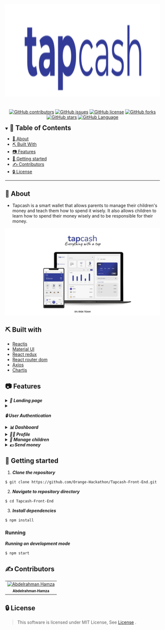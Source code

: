 <div align="center">
<img height="300" src="./screenshots/Blue logo.svg">
<h1/>
</div>


<div align="center">

[![GitHub contributors](https://img.shields.io/github/contributors/Orange-Hackathon/Tapcash-Front-End)](https://github.com/Orange-Hackathon/Tapcash-Front-End/contributors)
[![GitHub issues](https://img.shields.io/github/issues/Orange-Hackathon/Tapcash-Front-End)](https://github.com/Orange-Hackathon/Tapcash-Front-End/issues)
[![GitHub license](https://img.shields.io/github/license/Orange-Hackathon/Tapcash-Front-End)](https://github.com/Orange-Hackathon/Tapcash-Front-End/blob/master/LICENSE)
[![GitHub forks](https://img.shields.io/github/forks/Orange-Hackathon/Tapcash-Front-End)](https://github.com/Orange-Hackathon/Tapcash-Front-End/network)
[![GitHub stars](https://img.shields.io/github/stars/Orange-Hackathon/Tapcash-Front-End)](https://github.com/Orange-Hackathon/Tapcash-Front-End/stargazers)
[![GitHub Language](https://img.shields.io/github/languages/top/Orange-Hackathon/Tapcash-Front-End)](https://img.shields.io/github/languages/count/Orange-Hackathon/Tapcash-Front-End)

</div>

<details open="open">
<summary>
<h2 style="display:inline">📝 Table of Contents</h2>
</summary>

- [📑 About](#about)
- [⛏️ Built With](#built-with)
- [📷 Features](#features)
- [🏁 Getting started](#getting-started)
- [✍️ Contributors](#contributors)
- [🔒 License](#license)

</details>

---

## 📑 About

- Tapcash is a smart wallet that allows parents to manage their children's money and teach them how to spend it wisely. It also allows children to learn how to spend their money wisely and to be responsible for their money.


<img src="./screenshots/tabcash.jpg">


## ⛏️ Built with

- [Reactjs](https://reactjs.org/)
- [Material UI](https://mui.com/)
- [React redux](https://react-redux.js.org/)
- [React router dom](https://reactrouter.com/en/main)
- [Axios](https://axios-http.com/docs/intro)
- [Chartjs](https://www.chartjs.org/docs/latest/)

## 📷 Features


</details>

<details>
<summary>
<h4 style="display:inline">
<strong><em> 🛬 Landing page</em></strong></h4>
</summary>


<img src="./screenshots/Landing page.jpeg"/>

</details>

<details>
<summary>
<h4 style="display:inline">


<strong><em>🔒 User Authentication</em></strong></h4>
</summary>

- Sign up
- Login in
- Forget Pin

<img src="./screenshots/Signup1.png">
<img src="./screenshots/Signup2.png">
<img src="./screenshots/Signup3.png">
<img src="./screenshots/Login.png">
<img src="./screenshots/forget pin.png">
<img src="./screenshots/forget pin2.png">
<img src="./screenshots/forget pin3.png">

</details>

<details>
<summary>
<h4 style="display:inline">
<strong><em> 📊 Dashboard </em></strong></h4>
</summary>

- Your Balance
- Send money
- Payments
- Insights
- Transactions
- Manage children

<img src="./screenshots/dashboard1.png"/>
<img src="./screenshots/dashboard2.png"/>


</details>

<details>
<summary>
<h4 style="display:inline">
<strong><em> 🙍‍♂️ Profile</em></strong></h4>
</summary>

- Your Information


<img src="./screenshots/profile.png"/>

</details>

<details>
<summary>
<h4 style="display:inline">
<strong><em> 👶 Manage children</em></strong></h4>
</summary>

- Balance
- Limit
- Allowance
- Manage categories
- Recent transactions


<img src="./screenshots/children.png"/>

</details>

<details>
<summary>
<h4 style="display:inline">
<strong><em> 💵 Send money</em></strong></h4>
</summary>

- Balance
- Limit
- Allowance
- Manage categories
- Recent transactions


<img src="./screenshots/send 1.png"/>
<img src="./screenshots/send 2.png"/>
<img src="./screenshots/send 3.png"/>

</details>


## 🏁 Getting started

1. **_Clone the repository_**

```sh
$ git clone https://github.com/Orange-Hackathon/Tapcash-Front-End.git
```

2. **_Navigate to repository directory_**

```sh
$ cd Tapcash-Front-End
```

3. **_Install dependencies_**

```sh
$ npm install
```

### Running

**_Running on development mode_**

```sh
$ npm start
```
## ✍️ Contributors

<table>
  <tr>

<td align="center">
<a href="https://github.com/Abd-ELrahmanHamza" target="_black">
<img src="https://avatars.githubusercontent.com/u/68310502?v=4" width="150px;" alt="Abdelrahman Hamza"/><br /><sub><b>Abdelrahman Hamza</b></sub></a><br />
</td>
</tr>
</table>

## 🔒 License <a name = "license"></a>

> This software is licensed under MIT License, See [License](https://github.com/Orange-Hackathon/Tapcash-Front-End/blob/main/LICENSE) .
